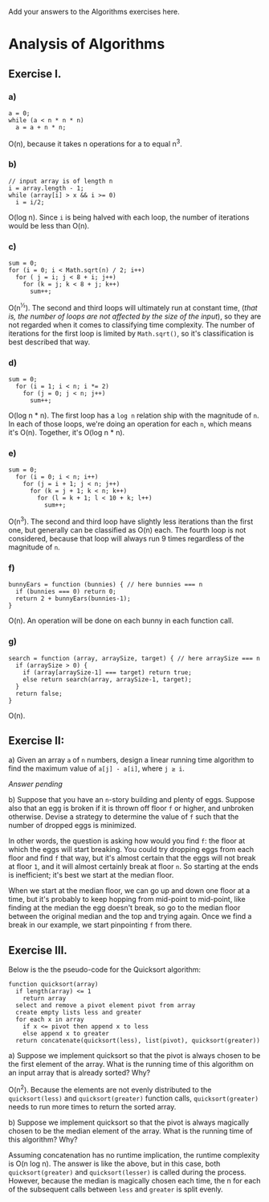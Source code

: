 Add your answers to the Algorithms exercises here.

# Analysis of Algorithms

## Exercise I.

### a)

```
a = 0;
while (a < n * n * n)
  a = a + n * n;
```

O(n), because it takes n operations for a to equal n<sup>3</sup>.

### b)

```
// input array is of length n
i = array.length - 1;
while (array[i] > x && i >= 0)
  i = i/2;
```

O(log n). Since `i` is being halved with each loop, the number of iterations would be less than O(n).

### c)

```
sum = 0;
for (i = 0; i < Math.sqrt(n) / 2; i++)
  for ( j = i; j < 8 + i; j++)
    for (k = j; k < 8 + j; k++)
      sum++;
```

O(n<sup>½</sup>). The second and third loops will ultimately run at constant time, (*that is, the number of loops are not affected by the size of the input*), so they are not regarded when it comes to classifying time complexity. The number of iterations for the first loop is limited by `Math.sqrt()`, so it's classification is best described that way.

### d)

```
sum = 0;
  for (i = 1; i < n; i *= 2)
    for (j = 0; j < n; j++)
      sum++;
```

O(log n * n). The first loop has a `log n` relation ship with the magnitude of `n`. In each of those loops, we're doing an operation for each `n`, which means it's O(n). Together, it's O(log n * n).

### e)

```
sum = 0;
  for (i = 0; i < n; i++)
    for (j = i + 1; j < n; j++)
      for (k = j + 1; k < n; k++)
        for (l = k + 1; l < 10 + k; l++)
          sum++;
```

O(n<sup>3</sup>). The second and third loop have slightly less iterations than the first one, but generally can be classified as O(n) each. The fourth loop is not considered, because that loop will always run 9 times regardless of the magnitude of `n`.

### f) 

```
bunnyEars = function (bunnies) { // here bunnies === n
  if (bunnies === 0) return 0;
  return 2 + bunnyEars(bunnies-1);
}
```

O(n). An operation will be done on each bunny in each function call. 

### g)

```
search = function (array, arraySize, target) { // here arraySize === n
  if (arraySize > 0) {
    if (array[arraySize-1] === target) return true;
    else return search(array, arraySize-1, target);
  }
  return false;
}
```

O(n).

## Exercise II:

a)   Given an array `a` of `n` numbers, design a linear running time algorithm to find the maximum value of `a[j] - a[i]`, where `j ≥ i`.

*Answer pending*

b) Suppose that you have an `n`-story building and plenty of eggs.  Suppose also that an egg is broken if it is thrown off floor `f` or higher, and unbroken otherwise.  Devise a strategy to determine the value of `f` such that the number of dropped eggs is minimized.

In other words, the question is asking how would you find `f`: the floor at which the eggs will start breaking. You could try dropping eggs from each floor and find `f` that way, but it's almost certain that the eggs will not break at floor `1`, and it will almost certainly break at floor `n`. So starting at the ends is inefficient; it's best we start at the median floor.

When we start at the median floor, we can go up and down one floor at a time, but it's probably to keep hopping from mid-point to mid-point, like finding at the median the egg doesn't break, so go to the median floor between the original median and the top and trying again. Once we find a break in our example, we start pinpointing `f` from there.

## Exercise III.

Below is the the pseudo-code for the Quicksort algorithm:

```
function quicksort(array)
  if length(array) <= 1
    return array
  select and remove a pivot element pivot from array
  create empty lists less and greater
  for each x in array
    if x <= pivot then append x to less
    else append x to greater
  return concatenate(quicksort(less), list(pivot), quicksort(greater))
```

a)   Suppose we implement quicksort so that the pivot is always chosen to be the first element of the array.
What is the running time of this algorithm on an input array that is already sorted?  Why?

O(n<sup>2</sup>). Because the elements are not evenly distributed to the `quicksort(less)` and `quicksort(greater)` function calls, `quicksort(greater)` needs to run more times to return the sorted array.

b)   Suppose we implement quicksort so that the pivot is always magically chosen to be the median element
of the array.  What is the running time of this algorithm?  Why?

Assuming concatenation has no runtime implication, the runtime complexity is O(n log n). The answer is like the above, but in this case, both `quicksort(greater)` and `quicksort(lesser)` is called during the process. However, because the median is magically chosen each time, the n for each of the subsequent calls between `less` and `greater` is split evenly.